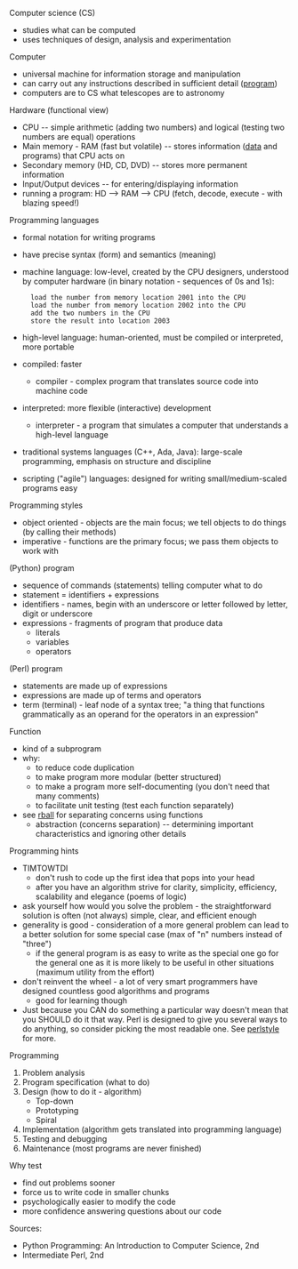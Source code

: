 Computer science (CS)

* studies what can be computed
* uses techniques of design, analysis and experimentation

Computer

* universal machine for information storage and manipulation
* can carry out any instructions described in sufficient detail ([program](../terms/program))
* computers are to CS what telescopes are to astronomy

Hardware (functional view)

* CPU -- simple arithmetic (adding two numbers) and logical (testing two numbers
    are equal) operations
* Main memory - RAM (fast but volatile) -- stores information ([data](../terms/data) and programs) that CPU acts on
* Secondary memory (HD, CD, DVD) -- stores more permanent information
* Input/Output devices -- for entering/displaying information
* running a program: HD --> RAM --> CPU (fetch, decode, execute - with blazing
    speed!)

Programming languages

* formal notation for writing programs
* have precise syntax (form) and semantics (meaning)
* machine language: low-level, created by the CPU designers, understood by computer hardware (in binary notation - sequences of 0s and 1s):

        load the number from memory location 2001 into the CPU
        load the number from memory location 2002 into the CPU
        add the two numbers in the CPU
        store the result into location 2003
* high-level language: human-oriented, must be compiled or interpreted, more portable
* compiled: faster
    * compiler - complex program that translates source code into machine code
* interpreted: more flexible (interactive) development
    * interpreter - a program that simulates a computer that understands a high-level language
* traditional systems languages (C++, Ada, Java): large-scale programming, emphasis on structure and discipline
* scripting ("agile") languages: designed for writing small/medium-scaled programs easy

Programming styles

* object oriented - objects are the main focus; we tell objects to do things (by calling their methods)
* imperative - functions are the primary focus; we pass them objects to work with

(Python) program

* sequence of commands (statements) telling computer what to do
* statement = identifiers + expressions
* identifiers - names, begin with an underscore or letter followed by letter,
    digit or underscore
* expressions - fragments of program that produce data
    * literals
    * variables
    * operators

(Perl) program

* statements are made up of expressions
* expressions are made up of terms and operators
* term (terminal) - leaf node of a syntax tree; "a thing that functions grammatically as an operand for the operators in an expression"

Function

* kind of a subprogram
* why:
    * to reduce code duplication
    * to make program more modular (better structured)
    * to make a program more self-documenting (you don't need that many comments)
    * to facilitate unit testing (test each function separately)
* see [rball](../code/cs_intro/rball) for separating concerns using functions
    * abstraction (concerns separation) -- determining important
        characteristics and ignoring other details

Programming hints

* TIMTOWTDI
    * don't rush to code up the first idea that pops into your head
    * after you have an algorithm strive for clarity, simplicity, efficiency, scalability and elegance (poems of logic)
* ask yourself how would you solve the problem - the straightforward solution is often (not always) simple, clear, and efficient enough
* generality is good - consideration of a more general problem can lead to a better solution for some special case (max of "n" numbers instead of "three")
    * if the general program is as easy to write as the special one go for the general one as it is more likely to be useful in other situations (maximum utility from the effort)
* don't reinvent the wheel - a lot of very smart programmers have designed countless good algorithms and programs
    * good for learning though
* Just because you CAN do something a particular way doesn't mean that you SHOULD do it that way. Perl is designed to give you several ways to do anything, so consider picking the most readable one. See [perlstyle](http://perldoc.perl.org/perlstyle.html) for more.


Programming

1. Problem analysis
2. Program specification (what to do)
3. Design (how to do it - algorithm)
    * Top-down
    * Prototyping
    * Spiral
4. Implementation (algorithm gets translated into programming language)
5. Testing and debugging
6. Maintenance (most programs are never finished)

Why test

* find out problems sooner
* force us to write code in smaller chunks
* psychologically easier to modify the code
* more confidence answering questions about our code

Sources:

* Python Programming: An Introduction to Computer Science, 2nd
* Intermediate Perl, 2nd
